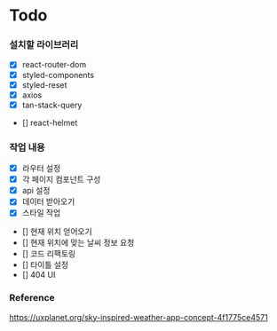 # Todo

### 설치할 라이브러리

- [x] react-router-dom
- [x] styled-components
- [x] styled-reset
- [x] axios
- [x] tan-stack-query
- [] react-helmet

### 작업 내용

- [x] 라우터 설정
- [x] 각 페이지 컴포넌트 구성
- [x] api 설정
- [x] 데이터 받아오기
- [x] 스타일 작업
- [] 현재 위치 얻어오기
- [] 현재 위치에 맞는 날씨 정보 요청
- [] 코드 리팩토링
- [] 타이틀 설정
- [] 404 UI

### Reference

https://uxplanet.org/sky-inspired-weather-app-concept-4f1775ce4571

